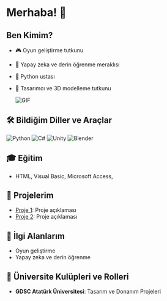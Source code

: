# Merhaba! 👋

## Ben Kimim?
- 🎮 Oyun geliştirme tutkunu
- 🤖 Yapay zeka ve derin öğrenme meraklısı
- 🐍 Python ustası
- 🎨 Tasarımcı ve 3D modelleme tutkunu

  ![GIF](https://media.giphy.com/media/your_gif_link_here.gif)

## 🛠 Bildiğim Diller ve Araçlar
![Python](https://img.shields.io/badge/Code-Python-blue)
![C#](https://img.shields.io/badge/Code-C%23-purple)
![Unity](https://img.shields.io/badge/Game%20Engine-Unity-ff69b4)
![Blender](https://img.shields.io/badge/3D-Blender-orange)

## 🎓 Eğitim
- HTML, Visual Basic, Microsoft Access,

## 🚀 Projelerim
- [Proje 1](link): Proje açıklaması
- [Proje 2](link): Proje açıklaması

## 🌱 İlgi Alanlarım
- Oyun geliştirme
- Yapay zeka ve derin öğrenme

## 👥 Üniversite Kulüpleri ve Rolleri
- **GDSC Atatürk Üniversitesi**: Tasarım ve Donanım Projeleri
